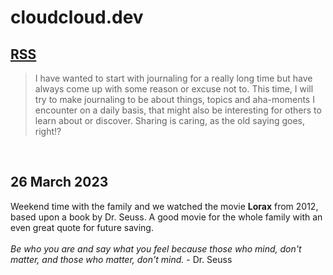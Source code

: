 # cloudcloud.dev
[RSS](/feed.xml)
---
> I have wanted to start with journaling for a really long time but have always come up with some reason or excuse not to. This time, I will try to make journaling to be about things, topics and aha-moments I encounter on a daily basis, that might also be interesting for others to learn about or discover. Sharing is caring, as the old saying goes, right!? 
<br/>

## 26 March 2023
Weekend time with the family and we watched the movie **Lorax** from 2012, based upon a book by Dr. Seuss. A good movie for the whole family with an even great quote for future saving. <br/><br/>
*Be who you are and say what you feel because those who mind, don't matter, and those who matter, don't mind.* - Dr. Seuss
